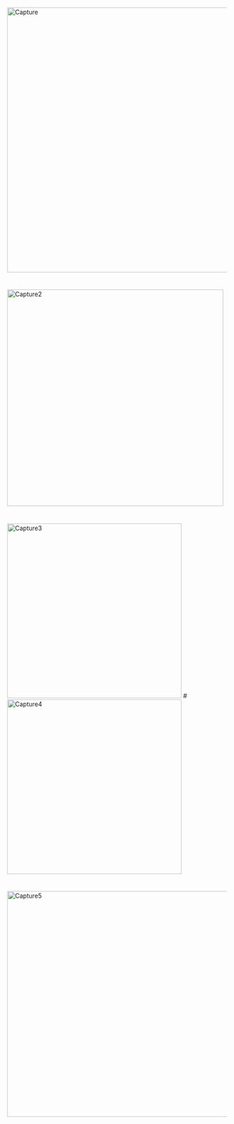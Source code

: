 #
<img width="607" alt="Capture" src="https://github.com/AhemedMasrouki/github/assets/153753455/c497301f-2cb6-41e5-8501-231a85fdc254">



#
<img width="496" alt="Capture2" src="https://github.com/AhemedMasrouki/github/assets/153753455/e38f755c-35bc-47fb-ae2f-efe7d21eb09b">




 
#
<img width="400" alt="Capture3" src="https://github.com/AhemedMasrouki/github/assets/153753455/360b6d16-9d56-401e-b729-a3ac29e5976d">
#
<img width="400" alt="Capture4" src="https://github.com/AhemedMasrouki/github/assets/153753455/7316906e-4d8e-49a3-b438-90f7077902d7">






 
#
<img width="517" alt="Capture5" src="https://github.com/AhemedMasrouki/github/assets/153753455/009a777e-b74b-414a-9fa3-aebea904e785">
